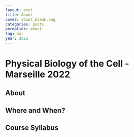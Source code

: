 ```yaml
---
layout: post
title: About
cover: about_blank.png
categories: posts
permalink: about
tag: mar
year: 2022
---
```

# Physical Biology of the Cell - Marseille 2022

## About


## Where and When?


## Course Syllabus
